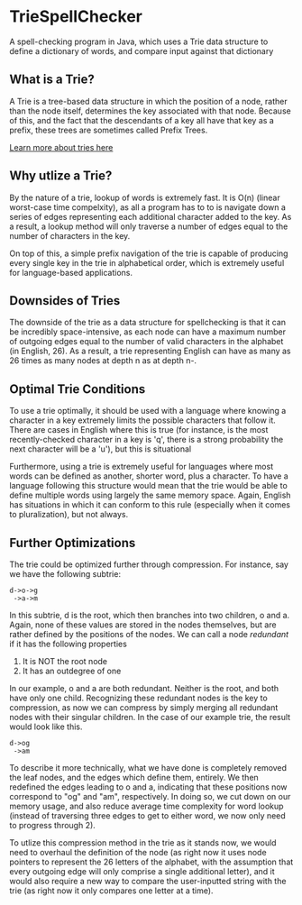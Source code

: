# TrieSpellChecker
A spell-checking program in Java, which uses a Trie data structure to define a dictionary of words, and compare input against that dictionary

## What is a Trie?

A Trie is a tree-based data structure in which the position of a node, rather than the node itself, determines the key associated with that node. Because of this, and the fact that the descendants of a key all have that key as a prefix, these trees are sometimes called Prefix Trees.

[Learn more about tries here](https://en.wikipedia.org/wiki/Trie)

## Why utlize a Trie?

By the nature of a trie, lookup of words is extremely fast. It is O(n) (linear worst-case time compelxity), as all a program has to to is navigate down a series of edges representing each additional character added to the key. As a result, a lookup method will only traverse a number of edges equal to the number of characters in the key.

On top of this, a simple prefix navigation of the trie is capable of producing every single key in the trie in alphabetical order, which is extremely useful for language-based applications.

## Downsides of Tries

The downside of the trie as a data structure for spellchecking is that it can be incredibly space-intensive, as each node can have a maximum number of outgoing edges equal to the number of valid characters in the alphabet (in English, 26). As a result, a trie representing English can have as many as 26 times as many nodes at depth n as at depth n-.

## Optimal Trie Conditions

To use a trie optimally, it should be used with a language where knowing a character in a key extremely limits the possible characters that follow it. There are cases in English where this is true (for instance, is the most recently-checked character in a key is 'q', there is a strong probability the next character will be a 'u'), but this is situational

Furthermore, using a trie is extremely useful for languages where most words can be defined as another, shorter word, plus a character. To have a language following this structure would mean that the trie would be able to define multiple words using largely the same memory space. Again, English has situations in which it can conform to this rule (especially when it comes to pluralization), but not always.

## Further Optimizations

The trie could be optimized further through compression. For instance, say we have the following subtrie:

	d->o->g
	 ->a->m

In this subtrie, d is the root, which then branches into two children, o and a. Again, none of these values are stored in the nodes themselves, but are rather defined by the positions of the nodes. We can call a node *redundant* if it has the following properties

1. It is NOT the root node
2. It has an outdegree of one

In our example, o and a are both redundant. Neither is the root, and both have only one child. Recognizing these redundant nodes is the key to compression, as now we can compress by simply merging all redundant nodes with their singular children. In the case of our example trie, the result would look like this.
	
	d->og
	 ->am

To describe it more technically, what we have done is completely removed the leaf nodes, and the edges which define them, entirely. We then redefined the edges leading to o and a, indicating that these positions now correspond to "og" and "am", respectively. In doing so, we cut down on our memory usage, and also reduce average time complexity for word lookup (instead of traversing three edges to get to either word, we now only need to progress through 2).

To utlize this compression method in the trie as it stands now, we would need to overhaul the definition of the node (as right now it uses node pointers to represent the 26 letters of the alphabet, with the assumption that every outgoing edge will only comprise a single additional letter), and it would also require a new way to compare the user-inputted string with the trie (as right now it only compares one letter at a time).

